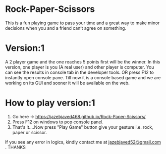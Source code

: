 # Rock-Paper-Scissors
This is a fun playing game to pass your time and a great way to make minor decisions when you and a friend can’t agree on something.

# Version:1
A 2 player game and the one reaches 5 points first will be the winner. In this version, one player is you (A real user) and other player is computer. You can see the results in console tab in the developer tools. OR press F12 to instantly open console pane.
Till now it is a console based game and we are working on its GUI and sooner it will be available on the web.

# How to play version:1
1) Go here -> https://jazebjaved468.github.io/Rock-Paper-Scissors/
2) Press F12 on windows to pop console panel.
3) That's it....Now press "Play Game" button give your gesture i.e. rock, paper or scissor.

If you see any error in logics, kindly contact me at jazebjaved52@gmail.com .
THANKS
